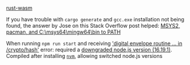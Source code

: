 [rust-wasm](https://rustwasm.github.io/docs/book/introduction.html#rust--and-webassembly-)

If you have trouble with `cargo generate` and `gcc.exe` installation not being found, the answer by Jose on this Stack Overflow post helped:
[MSYS2, pacman, and C:\msys64\mingw64\bin to PATH](https://stackoverflow.com/questions/61645963/cant-install-cargo-binutils-library-failed-to-find-tool-is-gcc-exe-installe)

When running `npm run start` and receiving ['digital envelope routine ... in /crypto/hash'](https://github.com/rustwasm/book/issues/273) error: required a [downgraded node.js version (16.19.1)](https://stackoverflow.com/questions/69692842/error-message-error0308010cdigital-envelope-routinesunsupported/69699772#69699772). Compiled after installing [`nvm`](https://github.com/coreybutler/nvm-windows), allowing switched node.js versions
